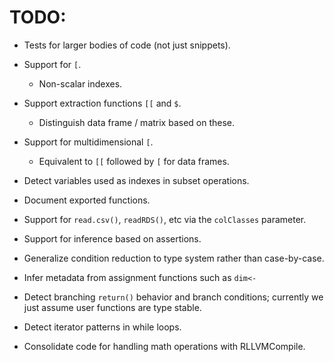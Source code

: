 
# TODO:

* Tests for larger bodies of code (not just snippets).
* Support for `[`.
    + Non-scalar indexes.
* Support extraction functions `[[` and `$`.
    + Distinguish data frame / matrix based on these.
* Support for multidimensional `[`.
    + Equivalent to `[[` followed by `[` for data frames.
* Detect variables used as indexes in subset operations.
* Document exported functions.
* Support for `read.csv()`, `readRDS()`, etc via the `colClasses` parameter.
* Support for inference based on assertions.

* Generalize condition reduction to type system rather than case-by-case.

* Infer metadata from assignment functions such as `dim<-`
* Detect branching `return()` behavior and branch conditions; currently we just 
  assume user functions are type stable.
* Detect iterator patterns in while loops.
* Consolidate code for handling math operations with RLLVMCompile.
